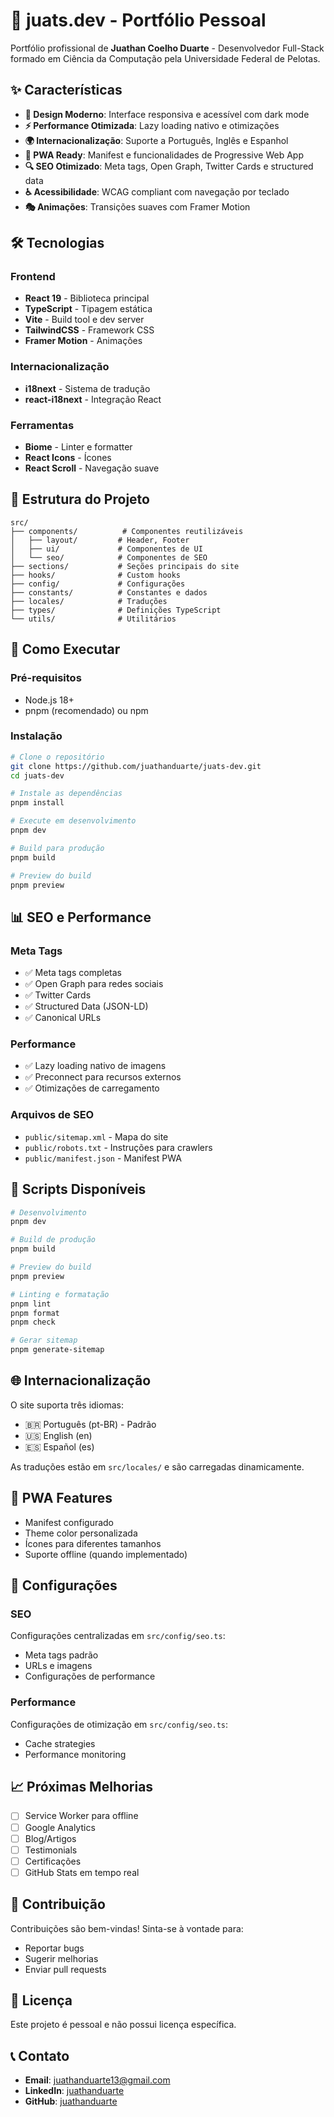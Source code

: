 # 🚀 juats.dev - Portfólio Pessoal

Portfólio profissional de **Juathan Coelho Duarte** - Desenvolvedor Full-Stack formado em Ciência da Computação pela Universidade Federal de Pelotas.

## ✨ Características

- **🎨 Design Moderno**: Interface responsiva e acessível com dark mode
- **⚡ Performance Otimizada**: Lazy loading nativo e otimizações
- **🌍 Internacionalização**: Suporte a Português, Inglês e Espanhol
- **📱 PWA Ready**: Manifest e funcionalidades de Progressive Web App
- **🔍 SEO Otimizado**: Meta tags, Open Graph, Twitter Cards e structured data
- **♿ Acessibilidade**: WCAG compliant com navegação por teclado
- **🎭 Animações**: Transições suaves com Framer Motion

## 🛠️ Tecnologias

### Frontend
- **React 19** - Biblioteca principal
- **TypeScript** - Tipagem estática
- **Vite** - Build tool e dev server
- **TailwindCSS** - Framework CSS
- **Framer Motion** - Animações

### Internacionalização
- **i18next** - Sistema de tradução
- **react-i18next** - Integração React

### Ferramentas
- **Biome** - Linter e formatter
- **React Icons** - Ícones
- **React Scroll** - Navegação suave

## 📁 Estrutura do Projeto

```
src/
├── components/          # Componentes reutilizáveis
│   ├── layout/         # Header, Footer
│   ├── ui/             # Componentes de UI
│   └── seo/            # Componentes de SEO
├── sections/           # Seções principais do site
├── hooks/              # Custom hooks
├── config/             # Configurações
├── constants/          # Constantes e dados
├── locales/            # Traduções
├── types/              # Definições TypeScript
└── utils/              # Utilitários
```

## 🚀 Como Executar

### Pré-requisitos
- Node.js 18+
- pnpm (recomendado) ou npm

### Instalação
```bash
# Clone o repositório
git clone https://github.com/juathanduarte/juats-dev.git
cd juats-dev

# Instale as dependências
pnpm install

# Execute em desenvolvimento
pnpm dev

# Build para produção
pnpm build

# Preview do build
pnpm preview
```

## 📊 SEO e Performance

### Meta Tags
- ✅ Meta tags completas
- ✅ Open Graph para redes sociais
- ✅ Twitter Cards
- ✅ Structured Data (JSON-LD)
- ✅ Canonical URLs

### Performance
- ✅ Lazy loading nativo de imagens
- ✅ Preconnect para recursos externos
- ✅ Otimizações de carregamento

### Arquivos de SEO
- `public/sitemap.xml` - Mapa do site
- `public/robots.txt` - Instruções para crawlers
- `public/manifest.json` - Manifest PWA

## 🎯 Scripts Disponíveis

```bash
# Desenvolvimento
pnpm dev

# Build de produção
pnpm build

# Preview do build
pnpm preview

# Linting e formatação
pnpm lint
pnpm format
pnpm check

# Gerar sitemap
pnpm generate-sitemap
```

## 🌐 Internacionalização

O site suporta três idiomas:
- 🇧🇷 Português (pt-BR) - Padrão
- 🇺🇸 English (en)
- 🇪🇸 Español (es)

As traduções estão em `src/locales/` e são carregadas dinamicamente.

## 📱 PWA Features

- Manifest configurado
- Theme color personalizada
- Ícones para diferentes tamanhos
- Suporte offline (quando implementado)

## 🔧 Configurações

### SEO
Configurações centralizadas em `src/config/seo.ts`:
- Meta tags padrão
- URLs e imagens
- Configurações de performance

### Performance
Configurações de otimização em `src/config/seo.ts`:
- Cache strategies
- Performance monitoring

## 📈 Próximas Melhorias

- [ ] Service Worker para offline
- [ ] Google Analytics
- [ ] Blog/Artigos
- [ ] Testimonials
- [ ] Certificações
- [ ] GitHub Stats em tempo real

## 🤝 Contribuição

Contribuições são bem-vindas! Sinta-se à vontade para:
- Reportar bugs
- Sugerir melhorias
- Enviar pull requests

## 📄 Licença

Este projeto é pessoal e não possui licença específica.

## 📞 Contato

- **Email**: juathanduarte13@gmail.com
- **LinkedIn**: [juathanduarte](https://www.linkedin.com/in/juathanduarte)
- **GitHub**: [juathanduarte](https://github.com/juathanduarte)